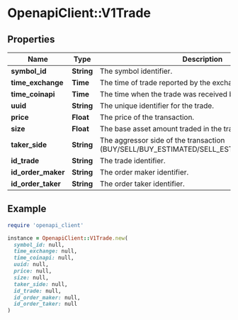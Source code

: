# OpenapiClient::V1Trade

## Properties

| Name | Type | Description | Notes |
| ---- | ---- | ----------- | ----- |
| **symbol_id** | **String** | The symbol identifier. | [optional] |
| **time_exchange** | **Time** | The time of trade reported by the exchange. | [optional] |
| **time_coinapi** | **Time** | The time when the trade was received by CoinAPI. | [optional] |
| **uuid** | **String** | The unique identifier for the trade. | [optional] |
| **price** | **Float** | The price of the transaction. | [optional] |
| **size** | **Float** | The base asset amount traded in the transaction. | [optional] |
| **taker_side** | **String** | The aggressor side of the transaction (BUY/SELL/BUY_ESTIMATED/SELL_ESTIMATED/UNKNOWN). | [optional] |
| **id_trade** | **String** | The trade identifier. | [optional] |
| **id_order_maker** | **String** | The order maker identifier. | [optional] |
| **id_order_taker** | **String** | The order taker identifier. | [optional] |

## Example

```ruby
require 'openapi_client'

instance = OpenapiClient::V1Trade.new(
  symbol_id: null,
  time_exchange: null,
  time_coinapi: null,
  uuid: null,
  price: null,
  size: null,
  taker_side: null,
  id_trade: null,
  id_order_maker: null,
  id_order_taker: null
)
```


